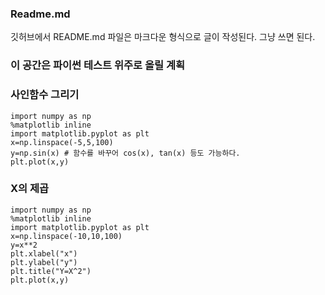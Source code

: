 ### Readme.md
깃허브에서 README.md 파일은 마크다운 형식으로 글이 작성된다. 그냥 쓰면 된다.

### 이 공간은 파이썬 테스트 위주로 올릴 계획

### 사인함수 그리기
```
import numpy as np
%matplotlib inline
import matplotlib.pyplot as plt
x=np.linspace(-5,5,100)
y=np.sin(x) # 함수를 바꾸어 cos(x), tan(x) 등도 가능하다.
plt.plot(x,y)
```

### X의 제곱 

```
import numpy as np
%matplotlib inline
import matplotlib.pyplot as plt
x=np.linspace(-10,10,100)
y=x**2
plt.xlabel("x")
plt.ylabel("y")
plt.title("Y=X^2")
plt.plot(x,y)
```

